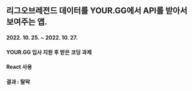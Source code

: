 ## 리그오브레전드 데이터를 YOUR.GG에서 API를 받아서 보여주는 앱.

#### 2022. 10. 25. ~ 2022. 10. 27.

#### YOUR.GG 입사 지원 후 받은 코딩 과제

#### React 사용

#### 결과 : 탈락
